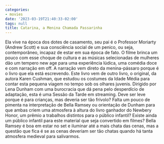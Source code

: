 ```yaml
---
categories:
- movies
date: '2023-03-19T21:40:33-02:00'
tags: null
title: Catarina, a Menina Chamada Passarinha
---
```


Ela vive na época dos dotes de casamento, seu pai é o Professor Moriarty (Andrew Scott) e sua consciência social de um penico, ou seja, contemporâneo, incapaz de estar em sua época de fato. O filme brinca um pouco com esse choque de cultura e as músicas selecionadas de mulheres dão um tempero new age para uma experiência lúdica, uma comédia doce e com narração em off. A narração vem direto da menina-pássaro porque é o livro que ela está escrevendo. Este livro vem de outro livro, o original, da autora Karen Cushman, que estudou os costumes da Idade Média para contar esta pequena viagem no tempo sob os olhares juvenis. Dirigido por Lena Dunham com uma burocracia que dá pena pelo desperdício de adaptação, esta é uma Sessão da Tarde em streaming. Deve ser leve porque é para crianças, mas deveria ser tão frívolo? Falta um pouco de pimenta na interpretação de Bella Ramsey ou orientação de Dunham para que ambas criem uma atmosfera à altura do livro ganhador do Newbery Honor, um prêmio a trabalhos distintos para o público infantil? Existe ainda um público infantil para este material que seja convertido em filmes? Bella Ramsey é boa em estar no set e iluminar até a mais chata das cenas, mas a questão que fica é se as cenas deveriam ser tão chatas quando há tanta atmosfera medieval para salivarmos.
